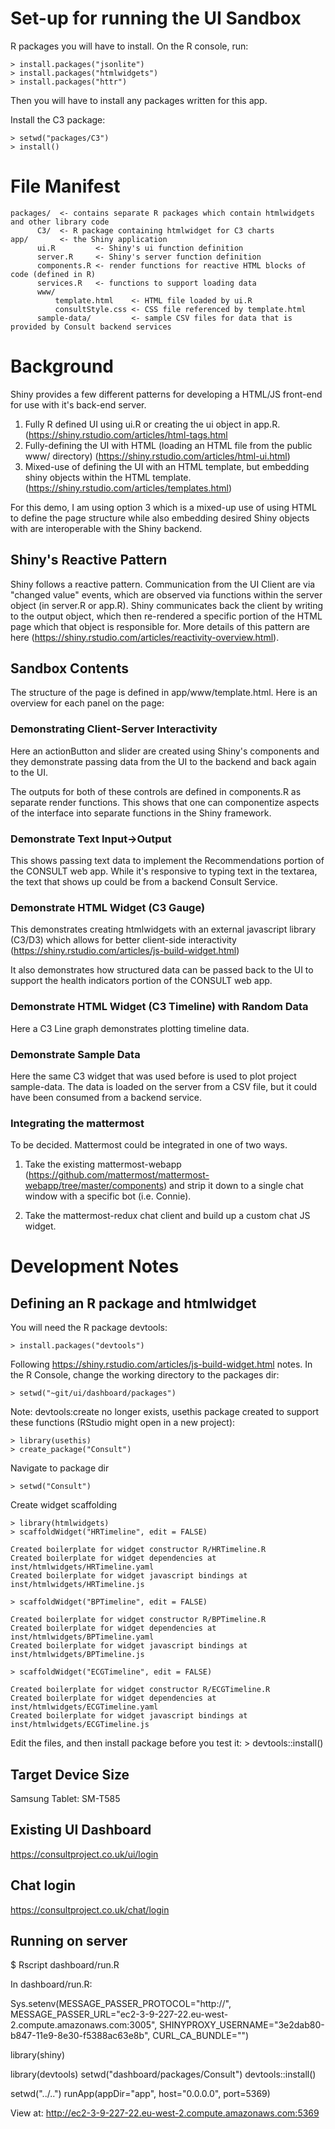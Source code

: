# Set-up for running the UI Sandbox

R packages you will have to install.  On the R console, run:

    > install.packages("jsonlite")
    > install.packages("htmlwidgets")
    > install.packages("httr")

Then you will have to install any packages written for this app.

Install the C3 package:

    > setwd("packages/C3")
    > install()

# File Manifest

    packages/  <- contains separate R packages which contain htmlwidgets and other library code
          C3/  <- R package containing htmlwidget for C3 charts
    app/       <- the Shiny application
          ui.R         <- Shiny's ui function definition
          server.R     <- Shiny's server function definition
          components.R <- render functions for reactive HTML blocks of code (defined in R)
          services.R   <- functions to support loading data
          www/
              template.html    <- HTML file loaded by ui.R
              consultStyle.css <- CSS file referenced by template.html
          sample-data/         <- sample CSV files for data that is provided by Consult backend services

# Background

Shiny provides a few different patterns for developing a HTML/JS front-end for use with it's back-end server.

1. Fully R defined UI using ui.R or creating the ui object in app.R. (https://shiny.rstudio.com/articles/html-tags.html
2. Fully-defining the UI with HTML (loading an HTML file from the public www/ directory) (https://shiny.rstudio.com/articles/html-ui.html)
3. Mixed-use of defining the UI with an HTML template, but embedding shiny objects within the HTML template. (https://shiny.rstudio.com/articles/templates.html)

For this demo, I am using option 3 which is a mixed-up use of using HTML to define the page structure while also embedding desired Shiny objects with are interoperable with the Shiny backend.

## Shiny's Reactive Pattern

Shiny follows a reactive pattern. Communication from the UI Client are via "changed value" events, which are observed via functions within the server object (in server.R or app.R).  Shiny communicates back the client by writing to the output object, which then re-rendered a specific portion of the HTML page which that object is responsible for.  More details of this pattern are here (https://shiny.rstudio.com/articles/reactivity-overview.html).

## Sandbox Contents

The structure of the page is defined in app/www/template.html.  Here is an overview for each panel on the page:

### Demonstrating Client-Server Interactivity

Here an actionButton and slider are created using Shiny's components and they demonstrate passing data from the UI to the backend and back again to the UI.

The outputs for both of these controls are defined in components.R as separate render functions.  This shows that one can componentize aspects of the interface into separate functions in the Shiny framework.

### Demonstrate Text Input->Output

This shows passing text data to implement the Recommendations portion of the CONSULT web app.  While it's responsive to typing text in the textarea, the text that shows up could be from a backend Consult Service.

### Demonstrate HTML Widget (C3 Gauge)

This demonstrates creating htmlwidgets with an external javascript library (C3/D3) which allows for better client-side interactivity (https://shiny.rstudio.com/articles/js-build-widget.html)

It also demonstrates how structured data can be passed back to the UI to support the health indicators portion of the CONSULT web app.

### Demonstrate HTML Widget (C3 Timeline) with Random Data

Here a C3 Line graph demonstrates plotting timeline data.

### Demonstrate Sample Data

Here the same C3 widget that was used before is used to plot project sample-data.  The data is loaded on the server from a CSV file, but it could have been consumed from a backend service.

### Integrating the mattermost

To be decided.  Mattermost could be integrated in one of two ways.

1. Take the existing mattermost-webapp (https://github.com/mattermost/mattermost-webapp/tree/master/components) and strip it down to a single chat window with a specific bot (i.e. Connie).

2. Take the mattermost-redux chat client and build up a custom chat JS widget.

# Development Notes

## Defining an R package and htmlwidget

You will need the R package devtools:

    > install.packages("devtools")

Following https://shiny.rstudio.com/articles/js-build-widget.html notes.
In the R Console, change the working directory to the packages dir:

    > setwd("~git/ui/dashboard/packages")

Note: devtools:create no longer exists, usethis package created to support these functions (RStudio might open in a new project):

    > library(usethis)
    > create_package("Consult")

Navigate to package dir

    > setwd("Consult")       

Create widget scaffolding

    > library(htmlwidgets)
    > scaffoldWidget("HRTimeline", edit = FALSE)

    Created boilerplate for widget constructor R/HRTimeline.R
    Created boilerplate for widget dependencies at inst/htmlwidgets/HRTimeline.yaml
    Created boilerplate for widget javascript bindings at inst/htmlwidgets/HRTimeline.js

    > scaffoldWidget("BPTimeline", edit = FALSE)

    Created boilerplate for widget constructor R/BPTimeline.R
    Created boilerplate for widget dependencies at inst/htmlwidgets/BPTimeline.yaml
    Created boilerplate for widget javascript bindings at inst/htmlwidgets/BPTimeline.js

    > scaffoldWidget("ECGTimeline", edit = FALSE)

    Created boilerplate for widget constructor R/ECGTimeline.R
    Created boilerplate for widget dependencies at inst/htmlwidgets/ECGTimeline.yaml
    Created boilerplate for widget javascript bindings at inst/htmlwidgets/ECGTimeline.js

Edit the files, and then install package before you test it:
    > devtools::install()

## Target Device Size
Samsung Tablet: SM-T585

## Existing UI Dashboard
https://consultproject.co.uk/ui/login

## Chat login
https://consultproject.co.uk/chat/login

## Running on server

$ Rscript dashboard/run.R

In dashboard/run.R:

Sys.setenv(MESSAGE_PASSER_PROTOCOL="http://", MESSAGE_PASSER_URL="ec2-3-9-227-22.eu-west-2.compute.amazonaws.com:3005", SHINYPROXY_USERNAME="3e2dab80-b847-11e9-8e30-f5388ac63e8b", CURL_CA_BUNDLE="")

library(shiny)

library(devtools)
setwd("dashboard/packages/Consult")
devtools::install()

setwd("../..")
runApp(appDir="app", host="0.0.0.0", port=5369)

View at:
http://ec2-3-9-227-22.eu-west-2.compute.amazonaws.com:5369
